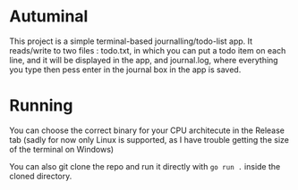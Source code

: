 # Autuminal
This project is a simple terminal-based journalling/todo-list app. It reads/write to two files : todo.txt, in which you can put a todo item on each line, and it will be displayed in the app, and journal.log, where everything you type then pess enter in the journal box in the app is saved.
# Running
You can choose the correct binary for your CPU architecute in the Release tab (sadly for now only Linux is supported, as I have trouble getting the size of the terminal on Windows)   
 
You can also git clone the repo and run it directly with ```go run .``` inside the cloned directory.